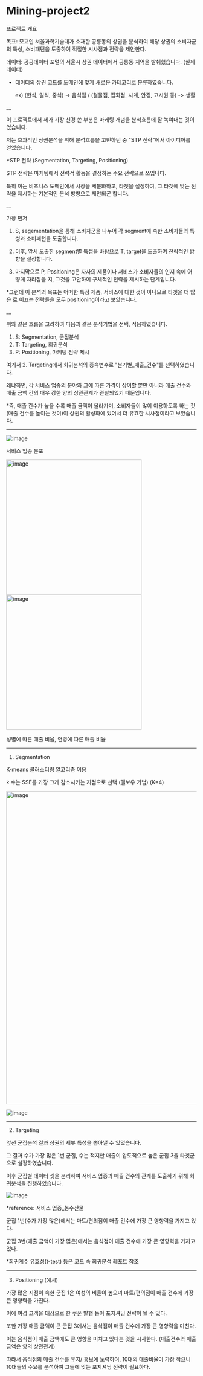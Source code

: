 # Mining-project2

프로젝트 개요

목표: 모교인 서울과학기술대가 소재한 공릉동의 상권을 분석하여 해당 상권의 소비자군의 특성, 소비패턴을 도출하여 적절한 시사점과 전략을 제안한다.

데이터: 공공데이터 포털의 서울시 상권 데이터에서 공릉동 지역을 발췌했습니다. (실제 데이터)

- 데이터의 상권 코드를 도메인에 맞게 새로운 카테고리로 분류하였습니다. 

  ex) (한식, 일식, 중식) -> 음식점 / (철물점, 잡화점, 시계, 안경, 고시원 등) -> 생활
  
__

이 프로젝트에서 제가 가장 신경 쓴 부분은 마케팅 개념을 분석흐름에 잘 녹여내는 것이었습니다.

저는 효과적인 상권분석을 위해 분석흐름을 고민하던 중 "STP 전략"에서 아이디어를 얻었습니다.

*STP 전략 (Segmentation, Targeting, Positioning)

STP 전략은 마케팅에서 전략적 활동을 결정하는 주요 전략으로 쓰입니다.

특히 이는 비즈니스 도메인에서 시장을 세분화하고, 타겟을 설정하여, 그 타겟에 맞는 전략을 제시하는 기본적인 분석 방향으로 제안되곤 합니다.

__

가장 먼저 

1. S, segementation을 통해 소비자군을 나누어 각 segment에 속한 소비자들의 특성과 소비패턴을 도출합니다.

2. 이후, 앞서 도출한 segment별 특성을 바탕으로 T, target을 도출하여 전략적인 방향을 설정합니다.

3. 마지막으로 P, Positioning은 자사의 제품이나 서비스가 소비자들의 인지 속에 어떻게 자리잡을 지, 그것을 고안하여 구체적인 전략을 제시하는 단계입니다.

*그런데 이 분석의 목표는 어떠한 특정 제품, 서비스에 대한 것이 아니므로 타겟을 더 많은 로 이끄는 전략들을 모두 positioning이라고 보았습니다.

__

위와 같은 흐름을 고려하여 다음과 같은 분석기법을 선택, 적용하였습니다.

1. S: Segmentation, 군집분석
2. T: Targeting, 회귀분석
3. P: Positioning, 마케팅 전략 제시

여기서 2. Targeting에서 회귀분석의 종속변수로 "분기별_매출_건수"를 선택하였습니다.

왜냐하면, 각 서비스 업종의 분야와 그에 따른 가격이 상이할 뿐만 아니라 매출 건수와 매출 금액 간의 매우 강한 양의 상관관계가 관찰되었기 때문입니다.

*즉, 매출 건수가 높을 수록 매출 금액이 올라가며, 소비자들이 많이 이용하도록 하는 것(매출 건수를 높이는 것이)이 상권의 활성화에 있어서 더 유효한 시사점이라고 보았습니다.

__________

![image](https://user-images.githubusercontent.com/121419113/218437083-3e9833e4-a5c3-4a9f-87e2-2a3235e0f186.png)

서비스 업종 분포 

<img width="358" alt="image" src="https://user-images.githubusercontent.com/121419113/218412663-58708915-ea06-4741-835f-bc122478b6fb.png"> <img width="358" alt="image" src="https://user-images.githubusercontent.com/121419113/218412724-9e91f8c1-8064-44fa-ad1f-45467b43d048.png">


성별에 따른 매출 비율,   연령에 따른 매출 비율


__________

1. Segmentation

K-means 클러스터링 알고리즘 이용

k 수는 SSE를 가장 크게 감소시키는 지점으로 선택 (엘보우 기법) (K=4) 

<img width="830" alt="image" src="https://user-images.githubusercontent.com/121419113/218412310-a572f964-823b-4967-9f14-e0eb0bd10061.png">

![image](https://user-images.githubusercontent.com/121419113/218440432-587ecf55-b24b-4f70-88be-f0cac0589bd7.png)

__________

2. Targeting

앞선 군집분석 결과 상권의 세부 특성을 뽑아낼 수 있었습니다.

그 결과 수가 가장 많은 1번 군집, 수는 적지만 매출이 압도적으로 높은 군집 3을 타겟군으로 설정하였습니다.

이후 군집별 데이터 셋을 분리하여 서비스 업종과 매출 건수의 관계를 도출하기 위해 회귀분석을 진행하였습니다.

![image](https://user-images.githubusercontent.com/121419113/218442433-ed746e0e-f128-4428-bfcf-d6ec49319e78.png)

*reference: 서비스 업종_농수산물

군집 1번(수가 가장 많은)에서는 마트/편의점이 매출 건수에 가장 큰 영향력을 가지고 있다.

군집 3번(매출 금액이 가장 많은)에서는 음식점이 매출 건수에 가장 큰 영향력을 가지고 있다.

*회귀계수 유효성(t-test) 등은 코드 속 회귀분석 레포트 참조
__________

3. Positioning (예시)

가장 많은 지점이 속한 군집 1은 여성의 비율이 높으며 마트/편의점이 매출 건수에 가장 큰 영향력을 가진다.

이에 여성 고객을 대상으로 한 쿠폰 발행 등이 포지셔닝 전략이 될 수 있다.

또한 가장 매출 금액이 큰 군집 3에서는 음식점이 매출 건수에 가장 큰 영향력을 미친다.

이는 음식점이 매출 금액에도 큰 영향을 미치고 있다는 것을 시사한다. (매출건수와 매출금액은 양의 상관관계)

따라서 음식점의 매출 건수를 유지/ 홍보에 노력하며, 10대의 매출비율이 가장 작으니 10대들의 수요를 분석하여 그들에 맞는 포지셔닝 전략이 필요하다.


